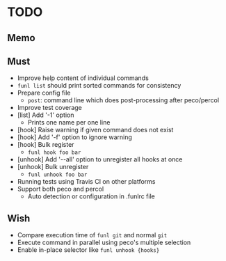 TODO
====

## Memo

## Must

- Improve help content of individual commands
- `funl list` should print sorted commands for consistency
- Prepare config file
  - `post`: command line which does post-processing after peco/percol
- Improve test coverage
- [list] Add '-1' option
  - Prints one name per one line
- [hook] Raise warning if given command does not exist
- [hook] Add '-f' option to ignore warning
- [hook] Bulk register
  - `funl hook foo bar`
- [unhook] Add '--all' option to unregister all hooks at once
- [unhook] Bulk unregister
  - `funl unhook foo bar`
- Running tests using Travis CI on other platforms
- Support both peco and percol
  - Auto detection or configuration in .funlrc file

## Wish

- Compare execution time of `funl git` and normal `git`
- Execute command in parallel using peco's multiple selection
- Enable in-place selector like `funl unhook {hooks}`

